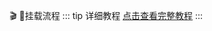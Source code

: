 🎬 📖挂载流程
::: tip 详细教程
[点击查看完整教程](https://doc.weixin.qq.com/doc/w3_AYgAtwa9ALAS8ycLxPIRYCyMLkNdR?scode=AJ8AQAfiADU6C0RKSfAYgAtwa9ALA)
:::